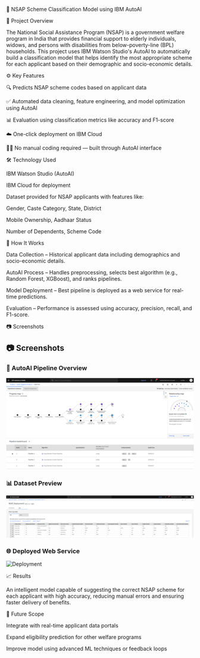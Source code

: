 🧠 NSAP Scheme Classification Model using IBM AutoAI

📌 Project Overview

The National Social Assistance Program (NSAP) is a government welfare program in India that provides financial support to elderly individuals, widows, and persons with disabilities from below-poverty-line (BPL) households. This project uses IBM Watson Studio's AutoAI to automatically build a classification model that helps identify the most appropriate scheme for each applicant based on their demographic and socio-economic details.


⚙️ Key Features

🔍 Predicts NSAP scheme codes based on applicant data

✅ Automated data cleaning, feature engineering, and model optimization using AutoAI

📊 Evaluation using classification metrics like accuracy and F1-score

☁️ One-click deployment on IBM Cloud

👨‍💻 No manual coding required — built through AutoAI interface


🛠️ Technology Used

IBM Watson Studio (AutoAI)

IBM Cloud for deployment

Dataset provided for NSAP applicants with features like:

Gender, Caste Category, State, District

Mobile Ownership, Aadhaar Status

Number of Dependents, Scheme Code


🚀 How It Works

Data Collection – Historical applicant data including demographics and socio-economic details.

AutoAI Process – Handles preprocessing, selects best algorithm (e.g., Random Forest, XGBoost), and ranks pipelines.

Model Deployment – Best pipeline is deployed as a web service for real-time predictions.

Evaluation – Performance is assessed using accuracy, precision, recall, and F1-score.


📷 Screenshots

## 📷 Screenshots

### 🔧 AutoAI Pipeline Overview
![AutoAI Pipeline](images/Screenshot%202025-07-31%20023001.png)


### 📊 Dataset Preview
![Dataset](images/Screenshot%202025-07-31%20025452.png)


### 🌐 Deployed Web Service
![Deployment](Screenshot%202025-07-31%20040856.png)




📈 Results

An intelligent model capable of suggesting the correct NSAP scheme for each applicant with high accuracy, reducing manual errors and ensuring faster delivery of benefits.


🔮 Future Scope

Integrate with real-time applicant data portals

Expand eligibility prediction for other welfare programs

Improve model using advanced ML techniques or feedback loops
